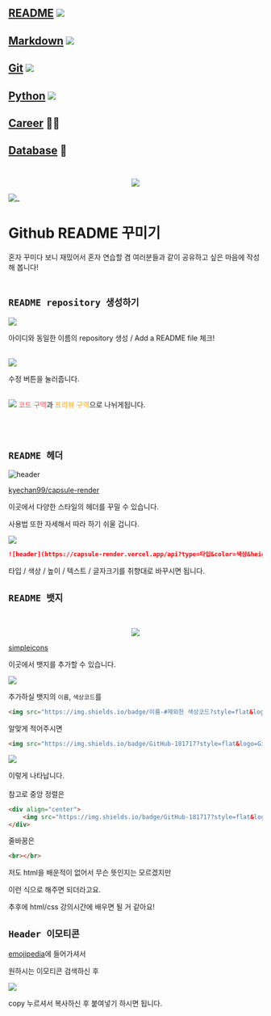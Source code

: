 ## [README](../README.md) <img src="https://img.shields.io/badge/README-018EF5?style=flat&logo=README&logoColor=white" /><br>
## [Markdown](markdown.md) <img src="https://img.shields.io/badge/MARKDOWN-000000?style=flat&logo=Markdown&logoColor=white" />
## [Git](git.md) <img src="https://img.shields.io/badge/GIT-F05032?style=flat&logo=Git&logoColor=white" />
## [Python](python.md) <img src="https://img.shields.io/badge/PYTHON-3776AB?style=flat&logo=python&logoColor=white" />
## [Career](career.md) 👨‍💻
## [Database](database.md) 💾 <br></br>


<div align=center>
	<img src="https://capsule-render.vercel.app/api?type=waving&color=09edc4&height=250&section=header&text=README%20꾸미기!&fontSize=70" />	
</div>

![_](../image/readme.jpg)

# Github README 꾸미기
혼자 꾸미다 보니 재밌어서 혼자 연습할 겸 여러분들과 같이 공유하고 싶은 마음에 작성해 봅니다!
<br></br>

## `README repository 생성하기`

![](../image/repo_1.png)

아이디와 동일한 이름의 repository 생성 / Add a README file 체크!
<br></br>

![](../image/readme_2.png)

수정 버튼을 눌러줍니다.
<br></br>

![](../image/readme_3.png)
<span style="color:#FF4848">코드 구역</span>과
<span style="color:orange">프리뷰 구역</span>으로 나뉘게됩니다.

<br></br>
## `README 헤더`
![header](https://capsule-render.vercel.app/api?type=wave&color=auto&height=300&section=header&text=Header&fontSize=90)

[kyechan99/capsule-render](https://github.com/kyechan99/capsule-render)

이곳에서 다양한 스타일의 헤더를 꾸밀 수 있습니다.

사용법 또한 자세해서 따라 하기 쉬울 겁니다.
 
![](../image/header_1.jpg)

```markdown
![header](https://capsule-render.vercel.app/api?type=타입&color=색상&height=높이&section=header&text=텍스트&fontSize=글씨크기)
```

타입 / 색상 / 높이 / 텍스트 / 글자크기를 취향대로 바꾸시면 됩니다.

## `README 뱃지`

<br>
<div align=center>

![](../image/badge_1.jpg)
</div>

[simpleicons](https://simpleicons.org/)

이곳에서 뱃지를 추가할 수 있습니다.


![](../image/badge_2.jpg)

추가하실 뱃지의 `이름`, `색상코드`를

```html
<img src="https://img.shields.io/badge/이름-#제외한 색상코드?style=flat&logo=이름&logoColor=white" />
```
알맞게 적어주시면
```html
<img src="https://img.shields.io/badge/GitHub-181717?style=flat&logo=GitHub&logoColor=white" />
```
<img src="https://img.shields.io/badge/GitHub-181717?style=flat&logo=GitHub&logoColor=white" />

이렇게 나타납니다.
<br></br>
참고로 중앙 정렬은
```html
<div align="center">
	<img src="https://img.shields.io/badge/GitHub-181717?style=flat&logo=GitHub&logoColor=white" />	
</div>
```
줄바꿈은
```html
<br></br>
```
저도 html을 배운적이 없어서 무슨 뜻인지는 모르겠지만

이런 식으로 해주면 되더라고요.

추후에 html/css 강의시간에 배우면 될 거 같아요!

## `Header 이모티콘`

[emojipedia](https://emojipedia.org/search/?q=)에 들어가셔서

원하시는 이모티콘 검색하신 후

![](../image/emoji.jpg)

copy 누르셔서 복사하신 후 붙여넣기 하시면 됩니다.